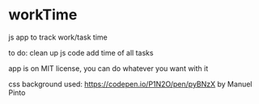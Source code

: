 # workTime
js app to track work/task time

to do:
clean up js code
add time of all tasks

app is on MIT license, you can do whatever you want with it

css background used:
https://codepen.io/P1N2O/pen/pyBNzX by Manuel Pinto
